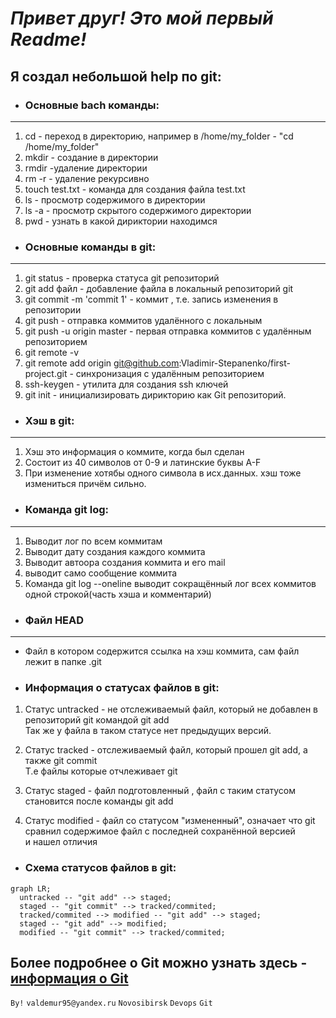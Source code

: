# *Привет друг! Это мой первый Readme!*  

## Я создал небольшой help по git:  

* ### Основные bach команды:  
 ---  
1. cd - переход в директорию, например в /home/my_folder - "cd /home/my_folder"  
2. mkdir - создание в директории  
3. rmdir -удаление директории  
4. rm -r - удаление рекурсивно  
5. touch test.txt - команда для создания файла test.txt  
6. ls - просмотр содержимого в директории  
7. ls -a - просмотр скрытого содержимого директории  
8. pwd - узнать в какой дириктории находимся  

* ### Основные команды в git:  
---  
1. git status - проверка статуса git репозиторий  
2. git add файл - добавление файла в локальный репозиторий git  
3. git commit -m 'commit 1' - коммит , т.е. запись изменения в репозитории  
4. git push - отправка коммитов удалённого с локальным  
5. git push -u origin master - первая отправка коммитов с удалённым репозиторием  
6. git remote -v  
7. git remote add origin git@github.com:Vladimir-Stepanenko/first-project.git - синхронизация с удалённым репозиторием  
8. ssh-keygen - утилита для создания ssh ключей  
9. git init - инициализировать дирикторию как Git репозиторий.  

* ### Хэш в git:  
---  

1. Хэш это информация о коммите, когда был сделан  
2. Состоит из 40 символов от 0-9 и латинские буквы A-F  
3. При изменение хотябы одного символа в исх.данных. хэш тоже измениться причём сильно.  

* ### Команда git log:  
---  

1. Выводит лог по всем коммитам  
2. Выводит дату создания каждого коммита  
3. Выводит автоора создания коммита и его mail  
4. выводит само сообщение коммита  
5. Команда git log --oneline выводит сокращённый лог всех коммитов одной строкой(часть хэша и комментарий)  

* ### Файл HEAD  
---  
- Файл в котором содержится ссылка на хэш коммита, сам файл лежит в папке .git  

* ### Информация о статусах файлов в git:  

1. Статус untracked - не отслеживаемый файл, который не добавлен в репозиторий git командой git add  
Так же у файла в таком статусе нет предыдущих версий.  

2. Статус tracked - отслеживаемый файл, который прошел git add, а также git commit  
Т.е файлы которые отчлеживает git  

3. Статус staged - файл подготовленный , файл с таким статусом становится после команды git add  

4. Статус modified - файл со статусом "измененный", означает что git сравнил содержимое файл с последней сохранённой версией  
и нашел отличия  

* ### Схема статусов файлов в git:

```mermaid
graph LR;
  untracked -- "git add" --> staged;
  staged -- "git commit" --> tracked/commited;
  tracked/commited --> modified -- "git add" --> staged;
  staged -- "git add" --> modified;
  modified -- "git commit" --> tracked/commited;
```  


## Более подробнее о Git можно узнать здесь - [информация о Git](https://github.com/git/git/blob/master/README.md)  

```By!``` ```valdemur95@yandex.ru``` ```Novosibirsk``` ```Devops``` ```Git```
